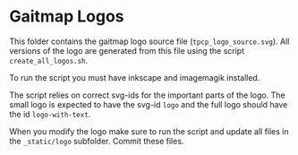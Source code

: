 # Gaitmap Logos

This folder contains the gaitmap logo source file (`tpcp_logo_source.svg`).
All versions of the logo are generated from this file using the script `create_all_logos.sh`.

To run the script you must have inkscape and imagemagik installed.

The script relies on correct svg-ids for the important parts of the logo.
The small logo is expected to have the svg-id `logo` and the full logo should have the id `logo-with-text`.

When you modify the logo make sure to run the script and update all files in the `_static/logo` subfolder.
Commit these files.